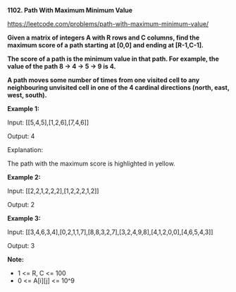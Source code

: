 **1102. Path With Maximum Minimum Value**

https://leetcode.com/problems/path-with-maximum-minimum-value/

**Given a matrix of integers A with R rows and C columns, find the maximum score of a path starting at [0,0] and ending at [R-1,C-1].**

**The score of a path is the minimum value in that path.  For example, the value of the path 8 →  4 →  5 →  9 is 4.**

**A path moves some number of times from one visited cell to any neighbouring unvisited cell in one of the 4 cardinal directions (north, east, west, south).**

 

**Example 1:**



Input: [[5,4,5],[1,2,6],[7,4,6]]

Output: 4

Explanation: 

The path with the maximum score is highlighted in yellow. 

**Example 2:**


Input: [[2,2,1,2,2,2],[1,2,2,2,1,2]]

Output: 2

**Example 3:**


Input: [[3,4,6,3,4],[0,2,1,1,7],[8,8,3,2,7],[3,2,4,9,8],[4,1,2,0,0],[4,6,5,4,3]]

Output: 3
 

**Note:**

- 1 <= R, C <= 100
- 0 <= A[i][j] <= 10^9